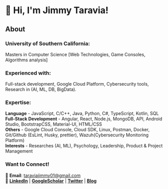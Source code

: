 # 👋 Hi, I'm Jimmy Taravia!  

## About
### **University of Southern California**: <br>
  Masters in Computer Science [Web Technologies, Game Consoles, Algorithms analysis]  <br>
### **Experienced with**: <br> 
  Full-stack development, Google Cloud Platform, Cybersecurity tools, Research in (AI, ML, DB, BigData).  <br>

### **Expertise**: 
 **Language** - JavaScript, C/C++, Java, Python, C#, TypeScript, Kotlin, SQL <br>
 **Full-Stack Development** - Angular, React, Node.js, MongoDB, API, Android Studio, BootstrapCSS, Material-UI, HTML/CSS <br>
 **Others** - Google Cloud Console, Cloud SDK,  Linux, Postman, Docker, Git/Github (EsLint, Husky, prettier), Wazuh(Cybersecurity Monitoring Platform) <br>
 **Interests** - Researches (AI, ML), Psychology, Leadership, Product & Project Management  <br>

### Want to Connect!  
📧 **Email**: taraviajimmy01@gmail.com  
🔗 [**LinkedIn**](https://linkedin.com/in/jimmytaravia) | [**GoogleScholar**](https://scholar.google.com/citations?user=A8rhmZ4AAAAJ&hl=en) | [**Twitter**](https://x.com/Jimee_himself) | [**Blog**](https://get-rid-of-bullshit.blogspot.com)  



